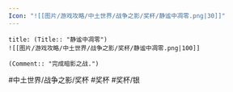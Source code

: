 ```yaml
---
Icon: "![[图片/游戏攻略/中土世界/战争之影/奖杯/静谧中凋零.png|30]]"
---
```

```ad-common-silver-trophy
title: (Title:: "静谧中凋零")
![[图片/游戏攻略/中土世界/战争之影/奖杯/静谧中凋零.png|100]]

(Comment:: "完成暗影之战.")
```

#中土世界/战争之影/奖杯 #奖杯 #奖杯/银
